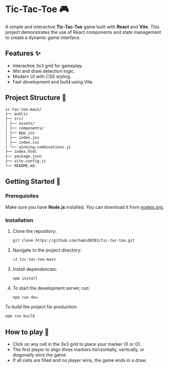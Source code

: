 # Tic-Tac-Toe 🎮

A simple and interactive **Tic-Tac-Toe** game built with **React** and **Vite**. This project demonstrates the use of React components and state management to create a dynamic game interface.

## Features ✨
- Interactive 3x3 grid for gameplay.
- Win and draw detection logic.
- Modern UI with CSS styling.
- Fast development and build using Vite.

## Project Structure 📂

``` bash
ic-tac-toe-main/
├── public
├── src/
│ ├── assets/
│ ├── components/
│ ├── App.jsx
│ ├── index.jsx
│ ├── index.css
│ └── winning-combinations.js
├── index.html
├── package.json
├── vite.config.js
└── README.md
```


## Getting Started 🚀

### Prerequisites
Make sure you have **Node.js** installed. You can download it from [nodejs.org](https://nodejs.org/).

### Installation
1. Clone the repository:
   ```bash
   git clone https://github.com/hamid0283/tic-tac-toe.git
   ```

2. Navigate to the project directory:
   ```bash
   cd tic-tac-toe-main
   ```

3. Install dependencies:
   ```bash
   npm install
   ```

4. To start the development server, run:
   ```bash
   npm run dev
   ```

To build the project for production:
  ```bash
  npm run build
  ```
## How to play 🎲

* Click on any cell in the 3x3 grid to place your marker (X or O).
* The first player to align three markers horizontally, vertically, or diagonally wins the game.
* If all cells are filled and no player wins, the game ends in a draw.

